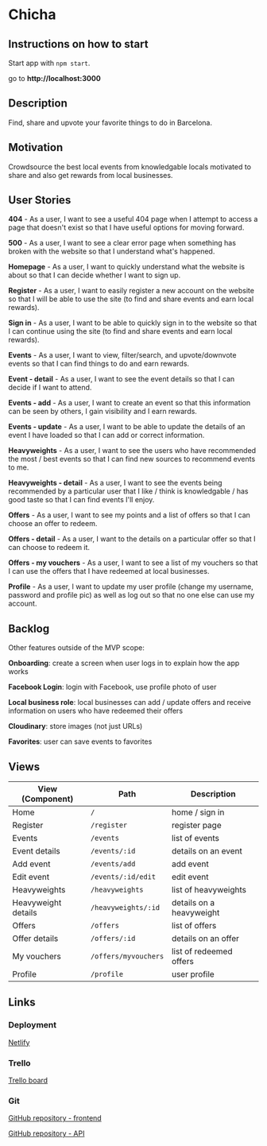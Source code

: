 # Chicha

## Instructions on how to start

Start app with `npm start`.

go to **http://localhost:3000**

## Description

Find, share and upvote your favorite things to do in Barcelona.

## Motivation

Crowdsource the best local events from knowledgable locals motivated to share and also get rewards from local businesses.

## User Stories

**404** - As a user, I want to see a useful 404 page when I attempt to access a page that doesn't exist so that I have useful options for moving forward.

**500** - As a user, I want to see a clear error page when something has broken with the website so that I understand what's happened.

**Homepage** - As a user, I want to quickly understand what the website is about so that I can decide whether I want to sign up.

**Register** - As a user, I want to easily register a new account on the website so that I will be able to use the site (to find and share events and earn local rewards).

**Sign in** - As a user, I want to be able to quickly sign in to the website so that I can continue using the site (to find and share events and earn local rewards).

**Events** - As a user, I want to view, filter/search, and upvote/downvote events so that I can find things to do and earn rewards.

**Event - detail** - As a user, I want to see the event details so that I can decide if I want to attend.

**Events - add** - As a user, I want to create an event so that this information can be seen by others, I gain visibility and I earn rewards.

**Events - update** - As a user, I want to be able to update the details of an event I have loaded so that I can add or correct information.

**Heavyweights** - As a user, I want to see the users who have recommended the most / best events so that I can find new sources to recommend events to me.

**Heavyweights - detail** - As a user, I want to see the events being recommended by a particular user that I like / think is knowledgable / has good taste so that I can find events I'll enjoy.

**Offers** - As a user, I want to see my points and a list of offers so that I can choose an offer to redeem.

**Offers - detail** - As a user, I want to the details on a particular offer so that I can choose to redeem it.

**Offers - my vouchers** - As a user, I want to see a list of my vouchers so that I can use the offers that I have redeemed at local businesses.

**Profile** - As a user, I want to update my user profile (change my username, password and profile pic) as well as log out so that no one else can use my account.

## Backlog

Other features outside of the MVP scope:

**Onboarding**: create a screen when user logs in to explain how the app works

**Facebook Login**: login with Facebook, use profile photo of user

**Local business role**: local businesses can add / update offers and receive information on users who have redeemed their offers

**Cloudinary**: store images (not just URLs)

**Favorites**: user can save events to favorites

## Views

| View (Component)        | Path                    | Description             |
| ----------------------- | ----------------------- | ----------------------- |
| Home                    | `/`                     | home / sign in          |
| Register                | `/register`             | register page           |
| Events                  | `/events`               | list of events          |
| Event details           | `/events/:id`           | details on an event     |
| Add event               | `/events/add`           | add event               |
| Edit event              | `/events/:id/edit`      | edit event              |
| Heavyweights            | `/heavyweights`         | list of heavyweights    |
| Heavyweight details     | `/heavyweights/:id`     | details on a heavyweight|
| Offers                  | `/offers`               | list of offers          |
| Offer details           | `/offers/:id`           | details on an offer     |
| My vouchers             | `/offers/myvouchers`    | list of redeemed offers |
| Profile                 | `/profile`              | user profile            |


## Links

### Deployment

[Netlify](https://chicha.netlify.app)

### Trello

[Trello board](https://trello.com/b/O8DhDgcu/chicha)

### Git

[GitHub repository - frontend](https://github.com/michaelsmueller/chicha)

[GitHub repository - API](https://github.com/michaelsmueller/chicha-api)
